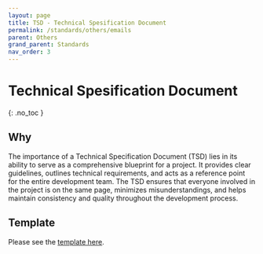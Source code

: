 ```yaml
---
layout: page
title: TSD - Technical Spesification Document
permalink: /standards/others/emails
parent: Others
grand_parent: Standards
nav_order: 3
---
```


# Technical Spesification Document
{: .no_toc }

## Why
The importance of a Technical Specification Document (TSD) lies in its ability to serve as a comprehensive blueprint for a project. It provides clear guidelines, outlines technical requirements, and acts as a reference point for the entire development team. The TSD ensures that everyone involved in the project is on the same page, minimizes misunderstandings, and helps maintain consistency and quality throughout the development process.

## Template

Please see the [template here](https://aitadmin.sharepoint.com/:w:/s/AITDevelopers/EZK6GfcPuoRDkUuh9MWBvi8BWlEqfXkAgcSXgN-cOevMlg?e=aUU8Ts).